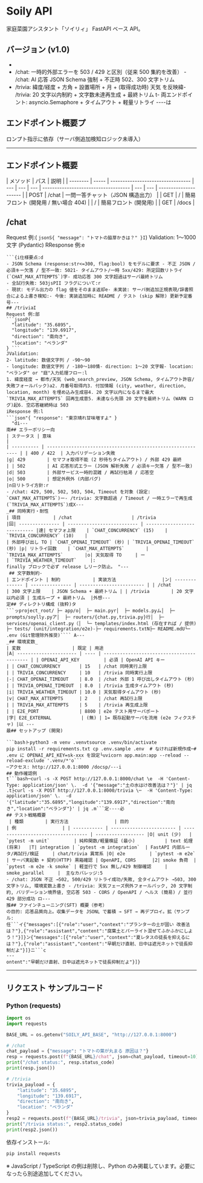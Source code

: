 # Soily API

家庭菜園アシスタント「ソイリィ」 FastAPI ベース API。

## バージョン (v1.0)

-
- /chat: 一時的外部エラーを 503 / 429 と区別（従来 500 集約を改善） - /chat: AI 応答 JSON Schema 強制 + 不正時 502、300 文字トリム
- /trivia: 緯度/経度 + 方角 + 設置場所 + 月 + (取得成功時) 天気 を反映緯- /trivia: 20 文字以内制約 + 文字数未達再生成 + 最終トリム t- 両エンドポイント: asyncio.Semaphore + タイムアウト + 軽量リトライ
  ----は

## エンドポイント概要プ

ロンプト指示に依存（サーバ側追加検知ロジック未導入）

---

## エンドポイント概要

| メソッド | パス  | 説明                              |
| -------- | ----- | --------------------------------- | --- | --- | --- | ------------------------------------ | --- | --- | --------------------- |
| POST     | /chat | 一問一答チャット（JSON 構造出力） |     | GET | /   | 簡易フロント (開発用 / 無い場合 404) |     | /   | 簡易フロント (開発用) |
| GET      | /docs |

## /chat

Request 例:(
`jsonS{ "message": "トマトの脇芽かきは？" }I`)
Validation: 1〜1000 文字 (Pydantic) RResponse 例:e

`````jsons{ "response": "◯◯だよ", "flag": false }
```{i仕様要点:d
- JSON Schema (response:str<=300, flag:bool) をモデルに要求 - 不正 JSON / 必須キー欠落 / 型不一致: 5021- タイムアウト/一時 5xx/429: 所定回数リトライ (`CHAT_MAX_ATTEMPTS`)字- 成功応答 300 文字超過はサーバ最終トリム
- 全試行失敗: 503jsPII フラグについて:r
- 現状: モデル出力の flag 値をそのまま返却e- 未実装: サーバ側追加正規表現/辞書照合による上書き検知:- 今後: 実装追加時に README / テスト (skip 解除) 更新予定番号---
## /triviaI
Request 例:部
```jsonP{
  "latitude": "35.6895",
  "longitude": "139.6917",
  "direction": "南向き",
  "location": "ベランダ"
} ```
JValidation:
2- latitude: 数値文字列 / -90〜90
- longitude: 数値文字列 / -180〜180情- direction: 1〜20 文字報- location: "ベランダ" or "庭"入力処理フロー:l
1. 緯度経度 → 都市/天気 (web_search_preview, JSON Schema, タイムアウト許容/失敗フォールバック)a2. 月番号取得内3. 付加情報 (city, weather, direction, location, month) を埋め込み生成容4. 20 文字以内になるまで最大 `TRIVIA_MAX_ATTEMPTS` 回再生成意5. 未達なら先頭 20 文字を最終トリム (WARN ログ)起6. 空応答継続時は 503
iResponse 例:l
```json"{ "response": "東京晴れ甘味増すよ" }
  "di---
南## エラーポリシー向
| ステータス | 意味                                                        |
| ---------- | ----------------------------------------------------------- | | 400 / 422  | 入力バリデーション失敗                                      |g| 429        | セマフォ取得不能 (2 秒待ちタイムアウト) / 外部 429 最終     | | 502        | AI 応答形式エラー (JSON 解析失敗 / 必須キー欠落 / 型不一致) |d| 503        | 外部サービス一時的混雑 / 再試行枯渇 / 応答空                |o| 500        | 想定外例外 (内部バグ)                                       |n日リトライ方針:r
- /chat: 429, 500, 502, 503, 504, Timeout を対象 (設定: `CHAT_MAX_ATTEMPTS`)ー- /trivia: 文字数超過 / Timeout / 一時エラーで再生成 (`TRIVIA_MAX_ATTEMPTS`)成X---
_## 同時実行・耐性
| 項目            | /chat                      | /trivia                      |回| --------------- | -------------------------- | ---------------------------- |達| セマフォ上限    | `CHAT_CONCURRENCY` (15)    | `TRIVIA_CONCURRENCY` (10)    |
| 外部呼び出し TO | `CHAT_OPENAI_TIMEOUT` (秒) | `TRIVIA_OPENAI_TIMEOUT` (秒) |p| リトライ回数    | `CHAT_MAX_ATTEMPTS`        | `TRIVIA_MAX_ATTEMPTS`        |o| 天気取得 TO     | ー                         | `TRIVIA_WEATHER_TIMEOUT`     |:
finally ブロックで必ず release しリーク防止。 "---
 ## 文字数制約-
| エンドポイント | 制約            | 実装方法                 |ン| -------------- | --------------- | ------------------------ | | /chat          | 300 文字上限    | JSON Schema + 最終トリム | | /trivia        | 20 文字以内必須 | 生成ループ + 最終トリム  |外想---
定## ディレクトリ構成 (抜粋)タ
```ッproject_root/ ├─ app/o│  ├─ main.pyr│  ├─ models.pyム│  ├─ prompts/soylly.pyア│  ├─ routers/{chat.py,trivia.py}行│  ├─ services/openai_client.py（│  └─ templates/index.html (存在すれば / 提供) ├─ tests/ (unit/integration/e2e)-├─ requirements.txtN├─ README.mdU└─ .env (Git管理除外推奨)```` A---
_## 環境変数_
| 変数                   | 既定 | 用途                                       |A| ---------------------- | ---- | ------------------------------------------ | | OPENAI_API_KEY         | 必須 | OpenAI API キー                            | | CHAT_CONCURRENCY       | 15   | /chat 同時実行上限                         | | TRIVIA_CONCURRENCY     | 10   | /trivia 同時実行上限                       |-| CHAT_OPENAI_TIMEOUT    | 8.0  | /chat 外部 1 呼び出しタイムアウト (秒)     | | TRIVIA_OPENAI_TIMEOUT  | 8.0  | /trivia 生成タイムアウト (秒)              |i| TRIVIA_WEATHER_TIMEOUT | 10.0 | 天気取得タイムアウト (秒)                  |v| CHAT_MAX_ATTEMPTS      | 2    | /chat 再試行上限                           | | TRIVIA_MAX_ATTEMPTS    | 5    | /trivia 再生成上限                         | | E2E_PORT               | 8800 | e2e テスト用サーバポート                   |字| E2E_EXTERNAL           | (無) | 1= 既存起動サーバを流用 (e2e フィクスチャ) |以 ---
最## セットアップ (開発)

```bashトpython3 -m venv .venvtsource .venv/bin/activate
pip install -r requirements.txt cp .env.sample .env  # なければ新規作成─# .env に OPENAI_API_KEY=sk-xxx を設定└uvicorn app.main:app --reload --reload-exclude '.venv/*'o```
─アクセス: http://127.0.0.1:8000 /docsp/---i
## 動作確認例
t```bash─curl -s -X POST http://127.0.0.1:8000/chat \e  -H 'Content-Type: application/json' \.  -d '{"message":"土の水はけ改善法は？"}' | jq .t├curl -s -X POST http://127.0.0.1:8000/trivia \─  -H 'Content-Type: application/json' \.  -d '{"latitude":"35.6895","longitude":"139.6917","direction":"南向き","location":"ベランダ"}' | jq .m```定----必
## テスト戦略概要
 | 種類        | 実行方法                 | 目的                               | 例                 | | ----------- | ------------------------ | ---------------------------------- | ------------------ |O| unit (少)   | `pytest -m unit`         | 純粋関数/軽量検証 (最小)           | text 処理 (将来)   |T| integration | `pytest -m integration`  | FastAPI 内部ルータ/再試行/検証     | chat/trivia 異常系 |O| e2e         | `pytest -m e2e`          | サーバ実起動 + 契約(HTTP) 黒箱確認 | OpenAPI, CORS      |2| smoke 負荷  | `pytest -m e2e -k smoke` | 軽並行で 5xx 無し/429 制御確認     | smoke_parallel     |  主なカバレッジ:5
- /chat: JSON 不正 →502, 500/429 リトライ成功/失敗, 全タイムアウト →503, 300 文字トリム, 環境変数上書き - /trivia: 天気フェーズ例外フォールバック, 20 文字制約, バリデーション境界値, 空応答 503 - CORS / OpenAPI / ヘルス (簡易) / 並行 429 部分成功 ロ---
推## ファインチューニング(SFT) 概要（参考）
の目的: 応答品質向上。収集データを JSONL で蓄積 → SFT → 再デプロイ。拡（サンプル:
任```イ{"messages":[{"role":"user","context":"プランターの土が固い 改善法は？"},{"role":"assistant","content":"腐葉土とパーライト混ぜてふかふかにしよう！"}]}ン{"messages":[{"role":"user","context":"夏レタスの徒長を抑えるには？"},{"role":"assistant","content":"早朝だけ直射、日中は遮光ネットで徒長抑制だよ"}]}ニ```c
---
ontent":"早朝だけ直射、日中は遮光ネットで徒長抑制だよ"}]}
`````

---

## リクエスト サンプルコード

### Python (requests)

```python
import os
import requests

BASE_URL = os.getenv("SOILY_API_BASE", "http://127.0.0.1:8000")

# /chat
chat_payload = {"message": "トマトの葉が丸まる 原因は？"}
resp = requests.post(f"{BASE_URL}/chat", json=chat_payload, timeout=10)
print("/chat status:", resp.status_code)
print(resp.json())

# /trivia
trivia_payload = {
    "latitude": "35.6895",
    "longitude": "139.6917",
    "direction": "南向き",
    "location": "ベランダ"
}
resp2 = requests.post(f"{BASE_URL}/trivia", json=trivia_payload, timeout=10)
print("/trivia status:", resp2.status_code)
print(resp2.json())
```

依存インストール:
```bash
pip install requests
```

※ JavaScript / TypeScript の例は削除し、Python のみ掲載しています。必要になったら別途追加してください。
